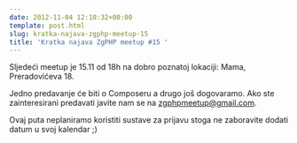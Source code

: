 ```yaml
---
date: 2012-11-04 12:10:32+00:00
template: post.html
slug: kratka-najava-zgphp-meetup-15
title: 'Kratka najava ZgPHP meetup #15 '
---
```


Sljedeći meetup je 15.11 od 18h na dobro poznatoj lokaciji: Mama, Preradovićeva 18.

Jedno predavanje će biti o Composeru a drugo još dogovaramo. Ako ste zainteresirani predavati javite nam se na zgphpmeetup@gmail.com.

Ovaj puta neplaniramo koristiti sustave za prijavu stoga ne zaboravite dodati datum u svoj kalendar ;)
